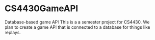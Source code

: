 # CS4430GameAPI
Database-based game API
This is a a semester project for CS4430.  We plan to create a game API that is connected to a database for things like replays.
